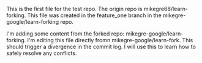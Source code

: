 This is the first file for the test repo.
The origin repo is mikegre68/learn-forking.
This file was created in the feature_one branch in the mikegre-google/learn-forking repo.

I'm adding some content from the forked repo: mikegre-google/learn-forking.
I'm editing this file directly fromn mikegre-google/learn-fork. This should trigger a divergence in the commit log. I will use this to learn how to safely resolve any conflicts.
